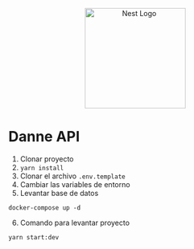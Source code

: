<p align="center">
  <a href="http://nestjs.com/" target="blank"><img src="https://nestjs.com/img/logo-small.svg" width="200" alt="Nest Logo" /></a>
</p>

# Danne API

1. Clonar proyecto
2. ```yarn install```
3. Clonar el archivo ```.env.template```
4. Cambiar las variables de entorno
5. Levantar base de datos
```
docker-compose up -d
```
6. Comando para levantar proyecto
```
yarn start:dev 
```
